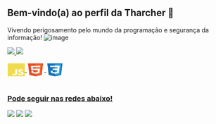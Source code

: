 ## Bem-vindo(a) ao perfil da Tharcher 🏹

Vivendo perigosamento pelo mundo da programação e segurança da informação!
![image](https://github.com/tharcher/tharcher/assets/13759504/83b657a7-8054-4fd0-af4a-ba06d436d8f7)

 <div>
   <a href="https://github.com/tharcher">
   <img height="180em" src="https://github-readme-stats.vercel.app/api?username=tharcher&show_icons=true&theme=tokyonight&include_all_commits=true&count_private=true"/>
   <img height="180em" src="https://github-readme-stats.vercel.app/api/top-langs/?username=devemdobro&layout=compact&langs_count=6&theme=tokyonight"/>
</div>
    
<div style="display: inline_block"><br>
  <img align="center" alt="Js" height="30" width="40" src="https://raw.githubusercontent.com/devicons/devicon/master/icons/javascript/javascript-plain.svg">
  <img align="center" alt="HTML" height="30" width="40" src="https://raw.githubusercontent.com/devicons/devicon/master/icons/html5/html5-original.svg">
  <img align="center" alt="CSS" height="30" width="40" src="https://raw.githubusercontent.com/devicons/devicon/master/icons/css3/css3-original.svg">
</div>
 
<br>
 
### Pode seguir nas redes abaixo!
 
<div> 
  <a href="https://instagram.com/tha.ramos" target="_blank"><img src="https://img.shields.io/badge/-Instagram-%23E4405F?style=for-the-badge&logo=instagram&logoColor=white" target="_blank"></a>
  <a href="https://www.linkedin.com/in/thaisramosvaladao" target="_blank"><img src="https://img.shields.io/badge/-LinkedIn-%230077B5?style=for-the-badge&logo=linkedin&logoColor=white" target="_blank"></a>
  <a href = "mailto:thaisramos12@hotmail.com"><img src="https://img.shields.io/badge/-Email-000?style=for-the-badge&logo=microsoft-outlook&logoColor=white" target="_blank"></a>
</div>
